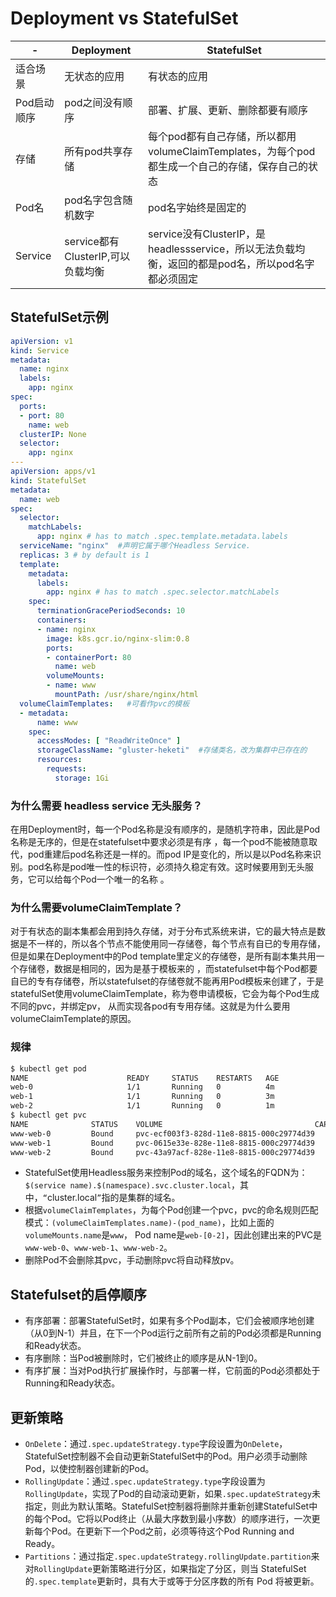 # Deployment vs StatefulSet

-|Deployment|StatefulSet
-|-|-|
适合场景|无状态的应用|有状态的应用
Pod启动顺序|pod之间没有顺序|部署、扩展、更新、删除都要有顺序
存储|所有pod共享存储|每个pod都有自己存储，所以都用volumeClaimTemplates，为每个pod都生成一个自己的存储，保存自己的状态
Pod名|pod名字包含随机数字|pod名字始终是固定的
Service|service都有ClusterIP,可以负载均衡|service没有ClusterIP，是headlessservice，所以无法负载均衡，返回的都是pod名，所以pod名字都必须固定

## StatefulSet示例

```yaml
apiVersion: v1
kind: Service
metadata:
  name: nginx
  labels:
    app: nginx
spec:
  ports:
  - port: 80
    name: web
  clusterIP: None
  selector:
    app: nginx
---
apiVersion: apps/v1
kind: StatefulSet
metadata:
  name: web
spec:
  selector:
    matchLabels:
      app: nginx # has to match .spec.template.metadata.labels
  serviceName: "nginx"  #声明它属于哪个Headless Service.
  replicas: 3 # by default is 1
  template:
    metadata:
      labels:
        app: nginx # has to match .spec.selector.matchLabels
    spec:
      terminationGracePeriodSeconds: 10
      containers:
      - name: nginx
        image: k8s.gcr.io/nginx-slim:0.8
        ports:
        - containerPort: 80
          name: web
        volumeMounts:
        - name: www
          mountPath: /usr/share/nginx/html
  volumeClaimTemplates:   #可看作pvc的模板
  - metadata:
      name: www
    spec:
      accessModes: [ "ReadWriteOnce" ]
      storageClassName: "gluster-heketi"  #存储类名，改为集群中已存在的
      resources:
        requests:
          storage: 1Gi
```

### 为什么需要 headless service 无头服务？

在用Deployment时，每一个Pod名称是没有顺序的，是随机字符串，因此是Pod名称是无序的，但是在statefulset中要求必须是有序 ，每一个pod不能被随意取代，pod重建后pod名称还是一样的。而pod IP是变化的，所以是以Pod名称来识别。pod名称是pod唯一性的标识符，必须持久稳定有效。这时候要用到无头服务，它可以给每个Pod一个唯一的名称 。

### 为什么需要volumeClaimTemplate？

对于有状态的副本集都会用到持久存储，对于分布式系统来讲，它的最大特点是数据是不一样的，所以各个节点不能使用同一存储卷，每个节点有自已的专用存储，但是如果在Deployment中的Pod template里定义的存储卷，是所有副本集共用一个存储卷，数据是相同的，因为是基于模板来的 ，而statefulset中每个Pod都要自已的专有存储卷，所以statefulset的存储卷就不能再用Pod模板来创建了，于是statefulSet使用volumeClaimTemplate，称为卷申请模板，它会为每个Pod生成不同的pvc，并绑定pv， 从而实现各pod有专用存储。这就是为什么要用volumeClaimTemplate的原因。

### 规律

```sh
$ kubectl get pod
NAME                      READY     STATUS    RESTARTS   AGE
web-0                     1/1       Running   0          4m
web-1                     1/1       Running   0          3m
web-2                     1/1       Running   0          1m
$ kubectl get pvc
NAME              STATUS    VOLUME                                  CAPACITY   ACCESS MODES   STORAGECLASS     AGE
www-web-0         Bound     pvc-ecf003f3-828d-11e8-8815-000c29774d39   2G        RWO          gluster-heketi   7m
www-web-1         Bound     pvc-0615e33e-828e-11e8-8815-000c29774d39   2G        RWO          gluster-heketi   6m
www-web-2         Bound     pvc-43a97acf-828e-11e8-8815-000c29774d39   2G        RWO          gluster-heketi   4m
```

* StatefulSet使用Headless服务来控制Pod的域名，这个域名的FQDN为：`$(service name).$(namespace).svc.cluster.local`，其中，`“`cluster.local`”`指的是集群的域名。
* 根据`volumeClaimTemplates`，为每个Pod创建一个pvc，pvc的命名规则匹配模式：`(volumeClaimTemplates.name)-(pod_name)`，比如上面的`volumeMounts.name`是`www`， Pod name是`web-[0-2]`，因此创建出来的PVC是`www-web-0`、`www-web-1`、`www-web-2`。
* 删除Pod不会删除其pvc，手动删除pvc将自动释放pv。

## Statefulset的启停顺序

* 有序部署：部署StatefulSet时，如果有多个Pod副本，它们会被顺序地创建（从0到N-1）并且，在下一个Pod运行之前所有之前的Pod必须都是Running和Ready状态。
* 有序删除：当Pod被删除时，它们被终止的顺序是从N-1到0。
* 有序扩展：当对Pod执行扩展操作时，与部署一样，它前面的Pod必须都处于Running和Ready状态。

## 更新策略

* `OnDelete`：通过`.spec.updateStrategy.type`字段设置为`OnDelete`，StatefulSet控制器不会自动更新StatefulSet中的Pod。用户必须手动删除Pod，以使控制器创建新的Pod。
* `RollingUpdate`：通过`.spec.updateStrategy.type`字段设置为`RollingUpdate`，实现了Pod的自动滚动更新，如果`.spec.updateStrategy`未指定，则此为默认策略。StatefulSet控制器将删除并重新创建StatefulSet中的每个Pod。它将以Pod终止（从最大序数到最小序数）的顺序进行，一次更新每个Pod。在更新下一个Pod之前，必须等待这个Pod Running and Ready。
* `Partitions`：通过指定`.spec.updateStrategy.rollingUpdate.partition`来对`RollingUpdate`更新策略进行分区，如果指定了分区，则当 StatefulSet 的`.spec.template`更新时，具有大于或等于分区序数的所有 Pod 将被更新。
